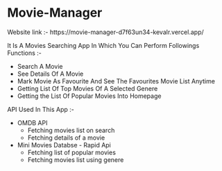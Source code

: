 <h1>Movie-Manager</h1>

<p>Website link :- https://movie-manager-d7f63un34-kevalr.vercel.app/</p>

<p>It Is A Movies Searching App In Which You Can Perform Followings Functions :- <p>

<ul>
<li>Search A Movie</li>
<li>See Details Of A Movie</li>
<li>Mark Movie As Favourite And See The Favourites Movie List Anytime</li>
<li>Getting List Of Top Movies Of A Selected Genere</li>
<li>Getting the List Of Popular Movies Into Homepage</li>
</ul>

<p>API Used In This App :- </p>
<ul>
<li>OMDB API 
  <ul>
    <li> Fetching movies list on search </li>
    <li>Fetching details of a movie</li>
  </ul>
 </li>
<li>Mini Movies Databse - Rapid Api 
  <ul>
    <li> Fetching list of  popular movies</li>
    <li>Fetching movies list using genere</li>
  </ul>
  </li>
</ul>
